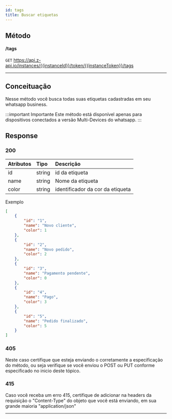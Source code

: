 ```yaml
---
id: tags
title: Buscar etiquetas
---
```


## Método

#### /tags

`GET` https://api.z-api.io/instances/{{instanceId}}/token/{{instanceToken}}/tags

---

## Conceituação

Nesse método você busca todas suas etiquetas cadastradas em seu whatsapp business.

:::important Importante
Este método está disponível apenas para dispositivos conectados a versão Multi-Devices do whatsapp.
:::

## Response

### 200

| Atributos    | Tipo    | Descrição                                        |
| :----------- | :------ | :----------------------------------------------- |
|  id    | string | id da etiqueta    |
| name   | string | Nome da etiqueta  |
| color  | string | identificador da cor da etiqueta  |


Exemplo

```json
[
    {
        "id": "1",
        "name": "Novo cliente",
        "color": 1
    },
    {
        "id": "2",
        "name": "Novo pedido",
        "color": 2
    },
    {
        "id": "3",
        "name": "Pagamento pendente",
        "color": 0
    },
    {
        "id": "4",
        "name": "Pago",
        "color": 3
    },
    {
        "id": "5",
        "name": "Pedido finalizado",
        "color": 5
    }
]
```

### 405

Neste caso certifique que esteja enviando o corretamente a especificação do método, ou seja verifique se você enviou o POST ou PUT conforme especificado no inicio deste tópico.

### 415

Caso você receba um erro 415, certifique de adicionar na headers da requisição o "Content-Type" do objeto que você está enviando, em sua grande maioria "application/json"

---


